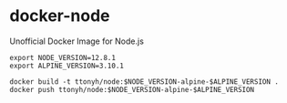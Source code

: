 # docker-node
Unofficial Docker Image for Node.js


```
export NODE_VERSION=12.8.1
export ALPINE_VERSION=3.10.1

docker build -t ttonyh/node:$NODE_VERSION-alpine-$ALPINE_VERSION .
docker push ttonyh/node:$NODE_VERSION-alpine-$ALPINE_VERSION

```